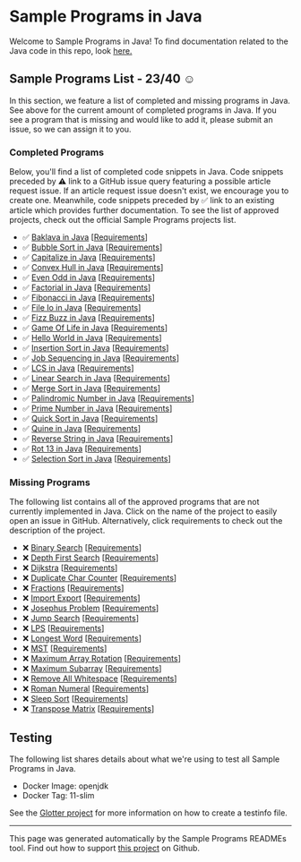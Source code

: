 # Sample Programs in Java

Welcome to Sample Programs in Java! To find documentation related to the Java code in this repo, look [here.](https://sampleprograms.io/languages/java)

## Sample Programs List - 23/40 :relaxed:

In this section, we feature a list of completed and missing programs in Java. See above for the current amount of completed programs in Java. If you see a program that is missing and would like to add it, please submit an issue, so we can assign it to you.

### Completed Programs

Below, you'll find a list of completed code snippets in Java. Code snippets preceded by :warning: link to a GitHub issue query featuring a possible article request issue. If an article request issue doesn't exist, we encourage you to create one. Meanwhile, code snippets preceded by :white_check_mark: link to an existing article which provides further documentation. To see the list of approved projects, check out the official Sample Programs projects list.

- :white_check_mark: [Baklava in Java](https://sampleprograms.io/projects/baklava/java) [[Requirements](https://sampleprograms.io/projects/baklava)]
- :white_check_mark: [Bubble Sort in Java](https://sampleprograms.io/projects/bubble-sort/java) [[Requirements](https://sampleprograms.io/projects/bubble-sort)]
- :white_check_mark: [Capitalize in Java](https://sampleprograms.io/projects/capitalize/java) [[Requirements](https://sampleprograms.io/projects/capitalize)]
- :white_check_mark: [Convex Hull in Java](https://sampleprograms.io/projects/convex-hull/java) [[Requirements](https://sampleprograms.io/projects/convex-hull)]
- :white_check_mark: [Even Odd in Java](https://sampleprograms.io/projects/even-odd/java) [[Requirements](https://sampleprograms.io/projects/even-odd)]
- :white_check_mark: [Factorial in Java](https://sampleprograms.io/projects/factorial/java) [[Requirements](https://sampleprograms.io/projects/factorial)]
- :white_check_mark: [Fibonacci in Java](https://sampleprograms.io/projects/fibonacci/java) [[Requirements](https://sampleprograms.io/projects/fibonacci)]
- :white_check_mark: [File Io in Java](https://sampleprograms.io/projects/file-io/java) [[Requirements](https://sampleprograms.io/projects/file-io)]
- :white_check_mark: [Fizz Buzz in Java](https://sampleprograms.io/projects/fizz-buzz/java) [[Requirements](https://sampleprograms.io/projects/fizz-buzz)]
- :white_check_mark: [Game Of Life in Java](https://sampleprograms.io/projects/game-of-life/java) [[Requirements](https://sampleprograms.io/projects/game-of-life)]
- :white_check_mark: [Hello World in Java](https://sampleprograms.io/projects/hello-world/java) [[Requirements](https://sampleprograms.io/projects/hello-world)]
- :white_check_mark: [Insertion Sort in Java](https://sampleprograms.io/projects/insertion-sort/java) [[Requirements](https://sampleprograms.io/projects/insertion-sort)]
- :white_check_mark: [Job Sequencing in Java](https://sampleprograms.io/projects/job-sequencing/java) [[Requirements](https://sampleprograms.io/projects/job-sequencing)]
- :white_check_mark: [LCS in Java](https://sampleprograms.io/projects/lcs/java) [[Requirements](https://sampleprograms.io/projects/lcs)]
- :white_check_mark: [Linear Search in Java](https://sampleprograms.io/projects/linear-search/java) [[Requirements](https://sampleprograms.io/projects/linear-search)]
- :white_check_mark: [Merge Sort in Java](https://sampleprograms.io/projects/merge-sort/java) [[Requirements](https://sampleprograms.io/projects/merge-sort)]
- :white_check_mark: [Palindromic Number in Java](https://sampleprograms.io/projects/palindromic-number/java) [[Requirements](https://sampleprograms.io/projects/palindromic-number)]
- :white_check_mark: [Prime Number in Java](https://sampleprograms.io/projects/prime-number/java) [[Requirements](https://sampleprograms.io/projects/prime-number)]
- :white_check_mark: [Quick Sort in Java](https://sampleprograms.io/projects/quick-sort/java) [[Requirements](https://sampleprograms.io/projects/quick-sort)]
- :white_check_mark: [Quine in Java](https://sampleprograms.io/projects/quine/java) [[Requirements](https://sampleprograms.io/projects/quine)]
- :white_check_mark: [Reverse String in Java](https://sampleprograms.io/projects/reverse-string/java) [[Requirements](https://sampleprograms.io/projects/reverse-string)]
- :white_check_mark: [Rot 13 in Java](https://sampleprograms.io/projects/rot-13/java) [[Requirements](https://sampleprograms.io/projects/rot-13)]
- :white_check_mark: [Selection Sort in Java](https://sampleprograms.io/projects/selection-sort/java) [[Requirements](https://sampleprograms.io/projects/selection-sort)]

### Missing Programs

The following list contains all of the approved programs that are not currently implemented in Java. Click on the name of the project to easily open an issue in GitHub. Alternatively, click requirements to check out the description of the project.

- :x: [Binary Search](https://github.com/TheRenegadeCoder/sample-programs/issues/new?assignees=&labels=enhancement&template=code-snippet-request.md&title=Add+Binary+Search+in+Java) [[Requirements](https://sampleprograms.io/projects/binary-search)]
- :x: [Depth First Search](https://github.com/TheRenegadeCoder/sample-programs/issues/new?assignees=&labels=enhancement&template=code-snippet-request.md&title=Add+Depth+First+Search+in+Java) [[Requirements](https://sampleprograms.io/projects/depth-first-search)]
- :x: [Dijkstra](https://github.com/TheRenegadeCoder/sample-programs/issues/new?assignees=&labels=enhancement&template=code-snippet-request.md&title=Add+Dijkstra+in+Java) [[Requirements](https://sampleprograms.io/projects/dijkstra)]
- :x: [Duplicate Char Counter](https://github.com/TheRenegadeCoder/sample-programs/issues/new?assignees=&labels=enhancement&template=code-snippet-request.md&title=Add+Duplicate+Char+Counter+in+Java) [[Requirements](https://sampleprograms.io/projects/duplicate-char-counter)]
- :x: [Fractions](https://github.com/TheRenegadeCoder/sample-programs/issues/new?assignees=&labels=enhancement&template=code-snippet-request.md&title=Add+Fractions+in+Java) [[Requirements](https://sampleprograms.io/projects/fractions)]
- :x: [Import Export](https://github.com/TheRenegadeCoder/sample-programs/issues/new?assignees=&labels=enhancement&template=code-snippet-request.md&title=Add+Import+Export+in+Java) [[Requirements](https://sampleprograms.io/projects/import-export)]
- :x: [Josephus Problem](https://github.com/TheRenegadeCoder/sample-programs/issues/new?assignees=&labels=enhancement&template=code-snippet-request.md&title=Add+Josephus+Problem+in+Java) [[Requirements](https://sampleprograms.io/projects/josephus-problem)]
- :x: [Jump Search](https://github.com/TheRenegadeCoder/sample-programs/issues/new?assignees=&labels=enhancement&template=code-snippet-request.md&title=Add+Jump+Search+in+Java) [[Requirements](https://sampleprograms.io/projects/jump-search)]
- :x: [LPS](https://github.com/TheRenegadeCoder/sample-programs/issues/new?assignees=&labels=enhancement&template=code-snippet-request.md&title=Add+LPS+in+Java) [[Requirements](https://sampleprograms.io/projects/lps)]
- :x: [Longest Word](https://github.com/TheRenegadeCoder/sample-programs/issues/new?assignees=&labels=enhancement&template=code-snippet-request.md&title=Add+Longest+Word+in+Java) [[Requirements](https://sampleprograms.io/projects/longest-word)]
- :x: [MST](https://github.com/TheRenegadeCoder/sample-programs/issues/new?assignees=&labels=enhancement&template=code-snippet-request.md&title=Add+MST+in+Java) [[Requirements](https://sampleprograms.io/projects/mst)]
- :x: [Maximum Array Rotation](https://github.com/TheRenegadeCoder/sample-programs/issues/new?assignees=&labels=enhancement&template=code-snippet-request.md&title=Add+Maximum+Array+Rotation+in+Java) [[Requirements](https://sampleprograms.io/projects/maximum-array-rotation)]
- :x: [Maximum Subarray](https://github.com/TheRenegadeCoder/sample-programs/issues/new?assignees=&labels=enhancement&template=code-snippet-request.md&title=Add+Maximum+Subarray+in+Java) [[Requirements](https://sampleprograms.io/projects/maximum-subarray)]
- :x: [Remove All Whitespace](https://github.com/TheRenegadeCoder/sample-programs/issues/new?assignees=&labels=enhancement&template=code-snippet-request.md&title=Add+Remove+All+Whitespace+in+Java) [[Requirements](https://sampleprograms.io/projects/remove-all-whitespace)]
- :x: [Roman Numeral](https://github.com/TheRenegadeCoder/sample-programs/issues/new?assignees=&labels=enhancement&template=code-snippet-request.md&title=Add+Roman+Numeral+in+Java) [[Requirements](https://sampleprograms.io/projects/roman-numeral)]
- :x: [Sleep Sort](https://github.com/TheRenegadeCoder/sample-programs/issues/new?assignees=&labels=enhancement&template=code-snippet-request.md&title=Add+Sleep+Sort+in+Java) [[Requirements](https://sampleprograms.io/projects/sleep-sort)]
- :x: [Transpose Matrix](https://github.com/TheRenegadeCoder/sample-programs/issues/new?assignees=&labels=enhancement&template=code-snippet-request.md&title=Add+Transpose+Matrix+in+Java) [[Requirements](https://sampleprograms.io/projects/transpose-matrix)]

## Testing

The following list shares details about what we're using to test all Sample Programs in Java.

- Docker Image: openjdk
- Docker Tag: 11-slim

See the [Glotter project](https://github.com/auroq/glotter) for more information on how to create a testinfo file.

---

This page was generated automatically by the Sample Programs READMEs tool. Find out how to support [this project](https://github.com/TheRenegadeCoder/sample-programs-readmes) on Github.